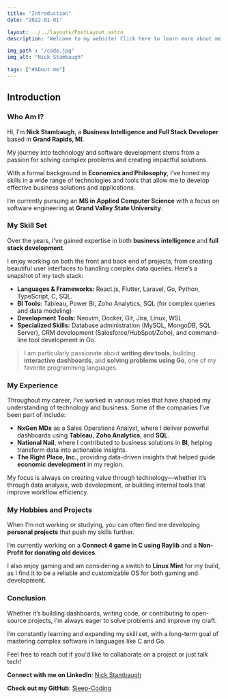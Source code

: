 ```yaml
---
title: "Introduction"
date: "2022-01-01"

layout: ../../layouts/PostLayout.astro
description: "Welcome to my website! Click here to learn more about me."

img_path : "/code.jpg"
img_alt: "Nick Stambaugh"

tags: ["#About me"]
---
```


## Introduction

### Who Am I?

Hi, I’m **Nick Stambaugh**, a **Business Intelligence and Full Stack Developer** based in **Grand Rapids, MI**. 

My journey into technology and software development stems from a passion for solving complex problems and creating impactful solutions. 

With a formal background in **Economics and Philosophy**, I’ve honed my skills in a wide range of technologies and tools that allow me to develop effective business solutions and applications.

I’m currently pursuing an **MS in Applied Computer Science** with a focus on software engineering at **Grand Valley State University**.

### My Skill Set

Over the years, I’ve gained expertise in both **business intelligence** and **full stack development**. 

I enjoy working on both the front and back end of projects, from creating beautiful user interfaces to handling complex data queries. Here’s a snapshot of my tech stack:

- **Languages & Frameworks:** React.js, Flutter, Laravel, Go, Python, TypeScript, C, SQL.
- **BI Tools:** Tableau, Power BI, Zoho Analytics, SQL (for complex queries and data modeling)
- **Development Tools:** Neovim, Docker, Git, Jira, Linux, WSL
- **Specialized Skills:** Database administration (MySQL, MongoDB, SQL Server), CRM development (Salesforce/HubSpot/Zoho), and command-line tool development in Go.

> I am particularly passionate about **writing dev tools**, building **interactive dashboards**, and **solving problems using Go**, one of my favorite programming languages.

### My Experience

Throughout my career, I’ve worked in various roles that have shaped my understanding of technology and business. Some of the companies I’ve been part of include:

- **NxGen MDx** as a Sales Operations Analyst, where I deliver powerful dashboards using **Tableau**, **Zoho Analytics**, and **SQL**.
- **National Nail**, where I contributed to business solutions in **BI**, helping transform data into actionable insights.
- **The Right Place, Inc.**, providing data-driven insights that helped guide **economic development** in my region.

My focus is always on creating value through technology—whether it’s through data analysis, web development, or building internal tools that improve workflow efficiency.

### My Hobbies and Projects

When I’m not working or studying, you can often find me developing **personal projects** that push my skills further. 

I’m currently working on a **Connect 4 game in C using Raylib** and a **Non-Profit for donating old devices**.

I also enjoy gaming and am considering a switch to **Linux Mint** for my build, as I find it to be a reliable and customizable OS for both gaming and development.

### Conclusion

Whether it’s building dashboards, writing code, or contributing to open-source projects, I’m always eager to solve problems and improve my craft. 

I’m constantly learning and expanding my skill set, with a long-term goal of mastering complex software in languages like C and Go. 

Feel free to reach out if you'd like to collaborate on a project or just talk tech!

**Connect with me on LinkedIn**: [Nick Stambaugh](https://linkedin.com/in/nick-s-694241139)

**Check out my GitHub**: [Sieep-Coding](https://github.com/Sieep-Coding)
